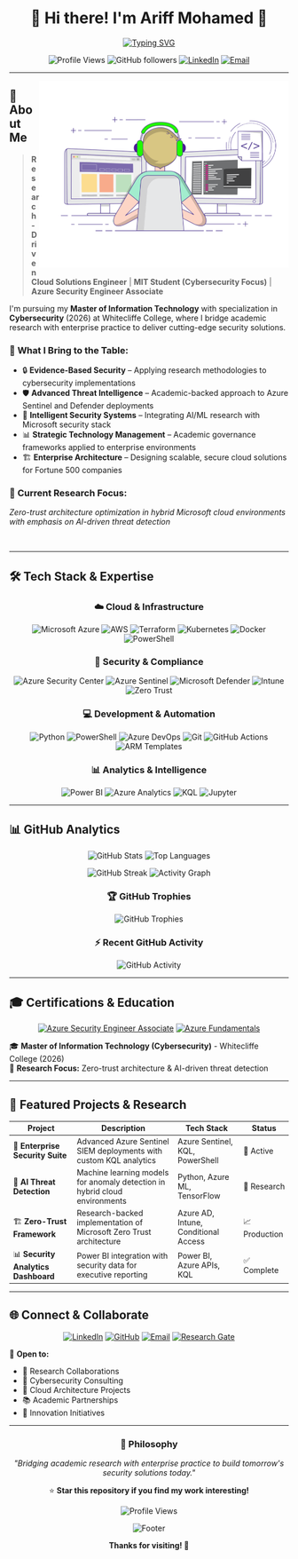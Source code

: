 <div align="center">

# 💫 Hi there! I'm **Ariff Mohamed** 🚀

[![Typing SVG](https://readme-typing-svg.herokuapp.com?font=Fira+Code&weight=600&size=32&duration=3000&pause=1000&color=2196F3&center=true&vCenter=true&width=800&lines=Cloud+Solutions+Engineer+%7C+Azure+Expert;MIT+Student+%7C+Cybersecurity+Research;Building+Secure+Cloud+Architectures;Research-Driven+Innovation;Transforming+Enterprise+Security)](https://github.com/a-ariff)

![Profile Views](https://komarev.com/ghpvc/?username=a-ariff&label=Profile%20views&color=0e75b6&style=for-the-badge)
![GitHub followers](https://img.shields.io/github/followers/a-ariff?label=Followers&style=for-the-badge&color=blue&labelColor=black)
[![LinkedIn](https://img.shields.io/badge/LinkedIn-0077B5?style=for-the-badge&logo=linkedin&logoColor=white)](https://linkedin.com/in/ariff-mohamed)
[![Email](https://img.shields.io/badge/Email-D14836?style=for-the-badge&logo=gmail&logoColor=white)](mailto:ariff@example.com)

</div>

---

<img align="right" alt="Coding" width="450" src="https://raw.githubusercontent.com/devSouvik/devSouvik/master/gif3.gif">

## 🎯 **About Me**

> **Research-Driven Cloud Solutions Engineer** | **MIT Student (Cybersecurity Focus)** | **Azure Security Engineer Associate**

I'm pursuing my **Master of Information Technology** with specialization in **Cybersecurity** (2026) at Whitecliffe College, where I bridge academic research with enterprise practice to deliver cutting-edge security solutions.

### 🌟 **What I Bring to the Table:**
- 🔒 **Evidence-Based Security** – Applying research methodologies to cybersecurity implementations
- 🛡️ **Advanced Threat Intelligence** – Academic-backed approach to Azure Sentinel and Defender deployments  
- 🤖 **Intelligent Security Systems** – Integrating AI/ML research with Microsoft security stack
- 📊 **Strategic Technology Management** – Academic governance frameworks applied to enterprise environments
- 🏗️ **Enterprise Architecture** – Designing scalable, secure cloud solutions for Fortune 500 companies

### 🔬 **Current Research Focus:**
*Zero-trust architecture optimization in hybrid Microsoft cloud environments with emphasis on AI-driven threat detection*

<br clear="right"/>

---

## 🛠️ **Tech Stack & Expertise**

<div align="center">

### ☁️ **Cloud & Infrastructure**
![Microsoft Azure](https://img.shields.io/badge/Microsoft%20Azure-0089D0?style=for-the-badge&logo=microsoft-azure&logoColor=white)
![AWS](https://img.shields.io/badge/AWS-FF9900?style=for-the-badge&logo=amazon-aws&logoColor=white)
![Terraform](https://img.shields.io/badge/Terraform-7B42BC?style=for-the-badge&logo=terraform&logoColor=white)
![Kubernetes](https://img.shields.io/badge/Kubernetes-326CE5?style=for-the-badge&logo=kubernetes&logoColor=white)
![Docker](https://img.shields.io/badge/Docker-2496ED?style=for-the-badge&logo=docker&logoColor=white)
![PowerShell](https://img.shields.io/badge/PowerShell-5391FE?style=for-the-badge&logo=powershell&logoColor=white)

### 🔐 **Security & Compliance**
![Azure Security Center](https://img.shields.io/badge/Azure%20Security%20Center-0078D4?style=for-the-badge&logo=microsoft&logoColor=white)
![Azure Sentinel](https://img.shields.io/badge/Azure%20Sentinel-0078D4?style=for-the-badge&logo=microsoft&logoColor=white)
![Microsoft Defender](https://img.shields.io/badge/Microsoft%20Defender-00A4EF?style=for-the-badge&logo=microsoft&logoColor=white)
![Intune](https://img.shields.io/badge/Microsoft%20Intune-0078D4?style=for-the-badge&logo=microsoft&logoColor=white)
![Zero Trust](https://img.shields.io/badge/Zero%20Trust-FF6B6B?style=for-the-badge&logo=security&logoColor=white)

### 💻 **Development & Automation**
![Python](https://img.shields.io/badge/Python-3776AB?style=for-the-badge&logo=python&logoColor=white)
![PowerShell](https://img.shields.io/badge/PowerShell-5391FE?style=for-the-badge&logo=powershell&logoColor=white)
![Azure DevOps](https://img.shields.io/badge/Azure%20DevOps-0078D7?style=for-the-badge&logo=azure-devops&logoColor=white)
![Git](https://img.shields.io/badge/Git-F05032?style=for-the-badge&logo=git&logoColor=white)
![GitHub Actions](https://img.shields.io/badge/GitHub%20Actions-2088FF?style=for-the-badge&logo=github-actions&logoColor=white)
![ARM Templates](https://img.shields.io/badge/ARM%20Templates-0078D4?style=for-the-badge&logo=microsoft-azure&logoColor=white)

### 📊 **Analytics & Intelligence**
![Power BI](https://img.shields.io/badge/Power%20BI-F2C811?style=for-the-badge&logo=power-bi&logoColor=black)
![Azure Analytics](https://img.shields.io/badge/Azure%20Analytics-0078D4?style=for-the-badge&logo=microsoft-azure&logoColor=white)
![KQL](https://img.shields.io/badge/KQL-0078D4?style=for-the-badge&logo=microsoft&logoColor=white)
![Jupyter](https://img.shields.io/badge/Jupyter-F37626?style=for-the-badge&logo=jupyter&logoColor=white)

</div>

---

## 📊 **GitHub Analytics**

<div align="center">

![GitHub Stats](https://github-readme-stats.vercel.app/api?username=a-ariff&show_icons=true&theme=tokyonight&hide_border=true&count_private=true&include_all_commits=true)
![Top Languages](https://github-readme-stats.vercel.app/api/top-langs/?username=a-ariff&layout=compact&theme=tokyonight&hide_border=true&langs_count=8)

![GitHub Streak](https://github-readme-streak-stats.herokuapp.com/?user=a-ariff&theme=tokyonight&hide_border=true)
![Activity Graph](https://github-readme-activity-graph.vercel.app/graph?username=a-ariff&theme=tokyo-night&hide_border=true)

### 🏆 **GitHub Trophies**
![GitHub Trophies](https://github-profile-trophy.vercel.app/?username=a-ariff&theme=tokyonight&no-frame=true&no-bg=true&margin-w=4&row=1)

### ⚡ **Recent GitHub Activity**
![GitHub Activity](https://github-readme-activity-graph.vercel.app/graph?username=a-ariff&bg_color=1a1b27&color=38bdae&line=70a5fd&point=bf91f3&area=true&hide_border=true)

</div>

---

## 🎓 **Certifications & Education**

<div align="center">

[![Azure Security Engineer Associate](https://img.shields.io/badge/Microsoft-Azure%20Security%20Engineer%20Associate-0078D4?style=for-the-badge&logo=microsoft&logoColor=white)](https://learn.microsoft.com/en-us/certifications/azure-security-engineer/)
[![Azure Fundamentals](https://img.shields.io/badge/Microsoft-Azure%20Fundamentals-0078D4?style=for-the-badge&logo=microsoft&logoColor=white)](https://learn.microsoft.com/en-us/certifications/azure-fundamentals/)

</div>

🎓 **Master of Information Technology (Cybersecurity)** - Whitecliffe College (2026)  
🔬 **Research Focus:** Zero-trust architecture & AI-driven threat detection

---

## 🚀 **Featured Projects & Research**

<div align="center">

| Project | Description | Tech Stack | Status |
|---------|-------------|------------|--------|
| 🔐 **Enterprise Security Suite** | Advanced Azure Sentinel SIEM deployments with custom KQL analytics | Azure Sentinel, KQL, PowerShell | 🚀 Active |
| 🤖 **AI Threat Detection** | Machine learning models for anomaly detection in hybrid cloud environments | Python, Azure ML, TensorFlow | 🔬 Research |
| 🏗️ **Zero-Trust Framework** | Research-backed implementation of Microsoft Zero Trust architecture | Azure AD, Intune, Conditional Access | 📈 Production |
| 📊 **Security Analytics Dashboard** | Power BI integration with security data for executive reporting | Power BI, Azure APIs, KQL | ✅ Complete |

</div>

---

## 🌐 **Connect & Collaborate**

<div align="center">

[![LinkedIn](https://img.shields.io/badge/LinkedIn-0077B5?style=for-the-badge&logo=linkedin&logoColor=white)](https://linkedin.com/in/ariff-mohamed)
[![GitHub](https://img.shields.io/badge/GitHub-100000?style=for-the-badge&logo=github&logoColor=white)](https://github.com/a-ariff)
[![Email](https://img.shields.io/badge/Email-D14836?style=for-the-badge&logo=gmail&logoColor=white)](mailto:ariff@example.com)
[![Research Gate](https://img.shields.io/badge/ResearchGate-00CCBB?style=for-the-badge&logo=researchgate&logoColor=white)](https://researchgate.net/profile/ariff-mohamed)

</div>

💬 **Open to:**
- 🔬 Research Collaborations
- 💼 Cybersecurity Consulting  
- 🎯 Cloud Architecture Projects
- 📚 Academic Partnerships
- 🚀 Innovation Initiatives

---

<div align="center">

### 💭 **Philosophy**
*"Bridging academic research with enterprise practice to build tomorrow's security solutions today."*

⭐ **Star this repository if you find my work interesting!**

![Profile Views](https://komarev.com/ghpvc/?username=a-ariff&style=for-the-badge&color=brightgreen)

![Footer](https://raw.githubusercontent.com/mayhemantt/mayhemantt/Update/svg/Bottom.svg)

**Thanks for visiting! 🙏**

</div>
